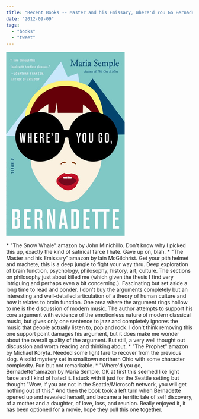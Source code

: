 ```yaml
---
title: "Recent Books -- Master and his Emissary, Where'd You Go Bernadette, and others"
date: "2012-09-09"
tags: 
  - "books"
  - "tweet"
---
```


[![](images/where-d-you-go.jpg "where-d-you-go")](http://theludwigs.com/wp-content/uploads/2012/08/where-d-you-go.jpg)

\* "The Snow Whale":amazon by John Minichillo. Don't know why I picked this up, exactly the kind of satirical farce I hate. Gave up on, blah. \* "The Master and his Emissary":amazon by Iain McGilchrist. Get your pith helmet and machete, this is a deep jungle to fight your way thru. Deep exploration of brain function, psychology, philosophy, history, art, culture. The sections on philosophy just about killed me (which given the thesis I find very intriguing and perhaps even a bit concerning.). Fascinating but set aside a long time to read and ponder. I don't buy the arguments completely but an interesting and well-detailed articulation of a theory of human culture and how it relates to brain function. One area where the argument rings hollow to me is the discussion of modern music. The author attempts to support his core argument with evidence of the emotionless nature of modern classical music, but gives only one sentence to jazz and completely ignores the music that people actually listen to, pop and rock. I don't think removing this one support point damages his argument, but it does make me wonder about the overall quality of the argument. But still, a very well thought out discussion and worth reading and thinking about. \* "The Prophet":amazon by Michael Koryta. Needed some light fare to recover from the previous slog. A solid mystery set in smalltown northern Ohio with some character complexity. Fun but not remarkable. \* "Where'd you go, Bernadette":amazon by Maria Semple. OK at first this seemed like light farce and I kind of hated it. I stuck with it just for the Seattle setting but thought "Wow, if you are not in the Seattle/Microsoft network, you will get nothing out of this." And then the book took a left turn when Bernadette opened up and revealed herself, and became a terrific tale of self discovery, of a mother and a daughter, of love, loss, and reunion. Really enjoyed it, it has been optioned for a movie, hope they pull this one together.
